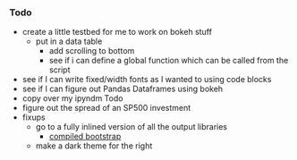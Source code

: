 ### Todo

- create a little testbed for me to work on bokeh stuff
  - put in a data table
    - add scrolling to bottom
    - see if i can define a global function which can be called from the script
- see if I can write fixed/width fonts as I wanted to using code blocks
- see if I can figure out Pandas Dataframes using bokeh
- copy over my ipyndm Todo
- figure out the spread of an SP500 investment
- fixups
  - go to a fully inlined version of all the output libraries
    - [compiled bootstrap](https://getbootstrap.com/docs/4.0/getting-started/download/)
  - make a dark theme for the right
